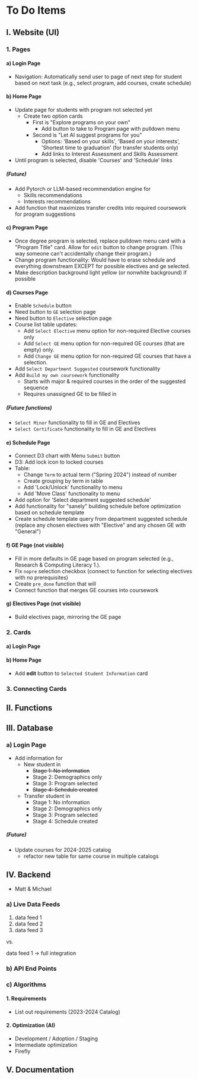 # To Do Items

## I. Website (UI)

### 1. Pages

#### a) Login Page

- Navigation: Automatically send user to page of next step for student based on next task (e.g., select program, add courses, create schedule)

#### b) Home Page

- Update page for students with program not selected yet
  + Create two option cards
    + First is "Explore programs on your own"
      + Add button to take to Program page with pulldown menu
    + Second is "Let AI suggest programs for you"
      + Options: 'Based on your skills', 'Based on your interests', 'Shortest time to graduation' (for transfer students only)
      + Add links to Interest Assessment and Skills Assessment
- Until program is selected, disable 'Courses' and 'Schedule' links 

##### (Future)

- Add Pytorch or LLM-based recommendation engine for
  + Skills recommendations
  + Interests recommendations
- Add function that maximizes transfer credits into required coursework for program suggestions

#### c) Program Page

- Once degree program is selected, replace pulldown menu card with a "Program Title" card. Allow for `edit` button to change program. (This way someone can't accidentally change their program.)
- Change program functionality: Would have to erase schedule and everything downstream EXCEPT for possible electives and ge selected.
- Make description background light yellow (or nonwhite background) if possible

#### d) Courses Page

- Enable `Schedule` button
- Need button to `GE` selection page
- Need button to `Elective` selection page
- Course list table updates:
  + Add `Select Elective` menu option for non-required Elective courses only
  + Add `Select GE` menu option for non-required GE courses (that are empty) only.
  + Add `Change GE` menu option for non-required GE courses that have a selection.
- Add `Select Department Suggested` coursework functionality
- Add `Build my own coursework` functionality
  + Starts with major & required courses in the order of the suggested sequence
  + Requires unassigned GE to be filled in

##### (Future functions)
- `Select Minor` functionality to fill in GE and Electives
- `Select Certificate` functionality to fill in GE and Electives 

#### e) Schedule Page

- Connect D3 chart with Menu `Submit` button
- D3: Add lock icon to locked courses
- Table:
  + Change `Term` to actual term ("Spring 2024") instead of number
  + Create grouping by term in table
  + Add 'Lock/Unlock' functionality to menu
  + Add 'Move Class' functionality to menu
- Add option for 'Select department suggested schedule'
- Add functionality for "sanely" building schedule before optimization based on schedule template
- Create schedule template query from department suggested schedule (replace any chosen electives with "Elective" and any chosen GE with "General")

#### f) GE Page (not visible)

- Fill in more defaults in GE page based on program selected (e.g., Research & Computing Literacy 1.). 
- Fix `nopre` selection checkbox (connect to function for selecting electives with no prerequisites)
- Create `pre_done` function that will 
- Connect function that merges GE courses into coursework  

#### g) Electives Page (not visible)

- Build electives page, mirroring the GE page

### 2. Cards

#### a) Login Page

#### b) Home Page

- Add **edit** button to `Selected Student Information` card 

### 3. Connecting Cards

## II. Functions

## III. Database

### a) Login Page

- Add information for 
  + New student in
    + ~~Stage 1: No information~~
    + Stage 2: Demographics only
    + Stage 3: Program selected
    + ~~Stage 4: Schedule created~~
  + Transfer student in
    + Stage 1: No information
    + Stage 2: Demographics only
    + Stage 3: Program selected
    + Stage 4: Schedule created
  
##### (Future)

-  Update courses for 2024-2025 catalog
   + refactor new table for same course in multiple catalogs

## IV. Backend

- Matt & Michael

### a) Live Data Feeds

1. data feed 1
2. data feed 2
3. data feed 3

vs.

data feed 1 -> full integration

### b) API End Points

### c) Algorithms

#### 1. Requirements

- List out requirements (2023-2024 Catalog)

#### 2. Optimization (AI)

- Development / Adoption / Staging
- Intermediate optimization
- Firefly 

## V. Documentation
